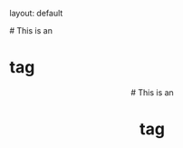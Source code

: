 
layout: default


<div align="left">
  # This is an <h1> tag
</div>
<div align="center">
  # This is an <h1> tag
</div>

